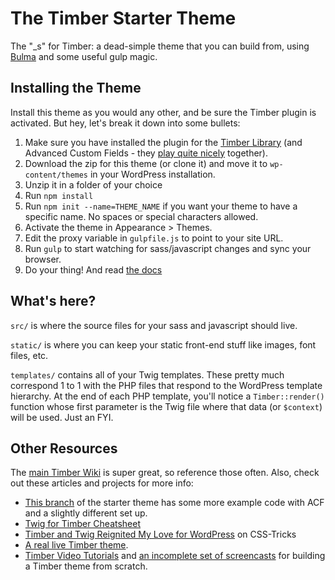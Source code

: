 
# The Timber Starter Theme

The "_s" for Timber: a dead-simple theme that you can build from, using [Bulma](http://www.bulma.io) and some useful gulp magic.

## Installing the Theme

Install this theme as you would any other, and be sure the Timber plugin is activated. But hey, let's break it down into some bullets:

1. Make sure you have installed the plugin for the [Timber Library](https://wordpress.org/plugins/timber-library/) (and Advanced Custom Fields - they [play quite nicely](http://timber.github.io/timber/#acf-cookbook) together). 
2. Download the zip for this theme (or clone it) and move it to `wp-content/themes` in your WordPress installation. 
3. Unzip it in a folder of your choice
4. Run `npm install`
5. Run `npm init --name=THEME_NAME` if you want your theme to have a specific name. No spaces or special characters allowed.
6. Activate the theme in Appearance >  Themes.
7. Edit the proxy variable in `gulpfile.js` to point to your site URL.
7. Run `gulp` to start watching for sass/javascript changes and sync your browser.
8. Do your thing! And read [the docs](https://github.com/jarednova/timber/wiki)

## What's here?

`src/` is where the source files for your sass and javascript should live.

`static/` is where you can keep your static front-end stuff like images, font files, etc.

`templates/` contains all of your Twig templates. These pretty much correspond 1 to 1 with the PHP files that respond to the WordPress template hierarchy. At the end of each PHP template, you'll notice a `Timber::render()` function whose first parameter is the Twig file where that data (or `$context`) will be used. Just an FYI.

## Other Resources

The [main Timber Wiki](https://github.com/jarednova/timber/wiki) is super great, so reference those often. Also, check out these articles and projects for more info:

* [This branch](https://github.com/laras126/timber-starter-theme/tree/tackle-box) of the starter theme has some more example code with ACF and a slightly different set up.
* [Twig for Timber Cheatsheet](http://notlaura.com/the-twig-for-timber-cheatsheet/)
* [Timber and Twig Reignited My Love for WordPress](https://css-tricks.com/timber-and-twig-reignited-my-love-for-wordpress/) on CSS-Tricks
* [A real live Timber theme](https://github.com/laras126/yuling-theme).
* [Timber Video Tutorials](http://timber.github.io/timber/#video-tutorials) and [an incomplete set of screencasts](https://www.youtube.com/playlist?list=PLuIlodXmVQ6pkqWyR6mtQ5gQZ6BrnuFx-) for building a Timber theme from scratch.

